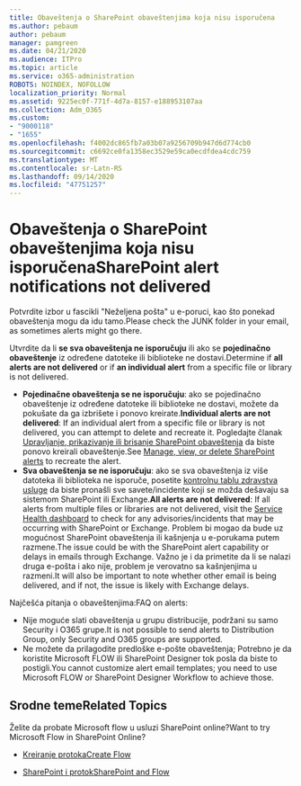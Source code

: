 ```yaml
---
title: Obaveštenja o SharePoint obaveštenjima koja nisu isporučena
ms.author: pebaum
author: pebaum
manager: pamgreen
ms.date: 04/21/2020
ms.audience: ITPro
ms.topic: article
ms.service: o365-administration
ROBOTS: NOINDEX, NOFOLLOW
localization_priority: Normal
ms.assetid: 9225ec0f-771f-4d7a-8157-e188953107aa
ms.collection: Adm_O365
ms.custom:
- "9000118"
- "1655"
ms.openlocfilehash: f4002dc865fb7a03b07a9256709b947d6d774cb0
ms.sourcegitcommit: c6692ce0fa1358ec3529e59ca0ecdfdea4cdc759
ms.translationtype: MT
ms.contentlocale: sr-Latn-RS
ms.lasthandoff: 09/14/2020
ms.locfileid: "47751257"
---
```

# <a name="sharepoint-alert-notifications-not-delivered"></a><span data-ttu-id="5d33b-102">Obaveštenja o SharePoint obaveštenjima koja nisu isporučena</span><span class="sxs-lookup"><span data-stu-id="5d33b-102">SharePoint alert notifications not delivered</span></span>

<span data-ttu-id="5d33b-103">Potvrdite izbor u fascikli "Neželjena pošta" u e-poruci, kao što ponekad obaveštenja mogu da idu tamo.</span><span class="sxs-lookup"><span data-stu-id="5d33b-103">Please check the JUNK folder in your email, as sometimes alerts might go there.</span></span>

<span data-ttu-id="5d33b-104">Utvrdite da li **se sva obaveštenja ne isporučuju** ili ako se **pojedinačno obaveštenje** iz određene datoteke ili biblioteke ne dostavi.</span><span class="sxs-lookup"><span data-stu-id="5d33b-104">Determine if **all alerts are not delivered** or if **an individual alert** from a specific file or library is not delivered.</span></span>

- <span data-ttu-id="5d33b-105">**Pojedinačne obaveštenja se ne isporučuju**: ako se pojedinačno obaveštenje iz određene datoteke ili biblioteke ne dostavi, možete da pokušate da ga izbrišete i ponovo kreirate.</span><span class="sxs-lookup"><span data-stu-id="5d33b-105">**Individual alerts are not delivered**: If an individual alert from a specific file or library is not delivered, you can attempt to delete and recreate it.</span></span> <span data-ttu-id="5d33b-106">Pogledajte članak [Upravljanje, prikazivanje ili brisanje SharePoint obaveštenja](https://support.office.com/article/manage-view-or-delete-sharepoint-alerts-99dfb19c-9a90-4a8c-aba1-aa8c8afb0de2) da biste ponovo kreirali obaveštenje.</span><span class="sxs-lookup"><span data-stu-id="5d33b-106">See [Manage, view, or delete SharePoint alerts](https://support.office.com/article/manage-view-or-delete-sharepoint-alerts-99dfb19c-9a90-4a8c-aba1-aa8c8afb0de2) to recreate the alert.</span></span>
- <span data-ttu-id="5d33b-107">**Sva obaveštenja se ne isporučuju**: ako se sva obaveštenja iz više datoteka ili biblioteka ne isporuče, posetite [kontrolnu tablu zdravstva usluge](https://admin.microsoft.com/AdminPortal/Home#/servicehealth) da biste pronašli sve savete/incidente koji se možda dešavaju sa sistemom SharePoint ili Exchange.</span><span class="sxs-lookup"><span data-stu-id="5d33b-107">**All alerts are not delivered**: If all alerts from multiple files or libraries are not delivered, visit the [Service Health dashboard](https://admin.microsoft.com/AdminPortal/Home#/servicehealth) to check for any advisories/incidents that may be occurring with SharePoint or Exchange.</span></span> <span data-ttu-id="5d33b-108">Problem bi mogao da bude uz mogućnost SharePoint obaveštenja ili kašnjenja u e-porukama putem razmene.</span><span class="sxs-lookup"><span data-stu-id="5d33b-108">The issue could be with the SharePoint alert capability or delays in emails through Exchange.</span></span> <span data-ttu-id="5d33b-109">Važno je i da primetite da li se nalazi druga e-pošta i ako nije, problem je verovatno sa kašnjenjima u razmeni.</span><span class="sxs-lookup"><span data-stu-id="5d33b-109">It will also be important to note whether other email is being delivered, and if not, the issue is likely with Exchange delays.</span></span>

<span data-ttu-id="5d33b-110">Najčešća pitanja o obaveštenjima:</span><span class="sxs-lookup"><span data-stu-id="5d33b-110">FAQ on alerts:</span></span>

- <span data-ttu-id="5d33b-111">Nije moguće slati obaveštenja u grupu distribucije, podržani su samo Security i O365 grupe.</span><span class="sxs-lookup"><span data-stu-id="5d33b-111">It is not possible to send alerts to Distribution Group, only Security and O365 groups are supported.</span></span>
- <span data-ttu-id="5d33b-112">Ne možete da prilagodite predloške e-pošte obaveštenja; Potrebno je da koristite Microsoft FLOW ili SharePoint Designer tok posla da biste to postigli.</span><span class="sxs-lookup"><span data-stu-id="5d33b-112">You cannot customize alert email templates; you need to use Microsoft FLOW or SharePoint Designer Workflow to achieve those.</span></span>

## <a name="related-topics"></a><span data-ttu-id="5d33b-113">Srodne teme</span><span class="sxs-lookup"><span data-stu-id="5d33b-113">Related Topics</span></span>

<span data-ttu-id="5d33b-114">Želite da probate Microsoft flow u usluzi SharePoint online?</span><span class="sxs-lookup"><span data-stu-id="5d33b-114">Want to try Microsoft Flow in SharePoint Online?</span></span>

- [<span data-ttu-id="5d33b-115">Kreiranje protoka</span><span class="sxs-lookup"><span data-stu-id="5d33b-115">Create Flow</span></span>](https://support.office.com/article/a9c3e03b-0654-46af-a254-20252e580d01)

- [<span data-ttu-id="5d33b-116">SharePoint i protok</span><span class="sxs-lookup"><span data-stu-id="5d33b-116">SharePoint and Flow</span></span>](https://flow.microsoft.com//blog/sharepoint-and-flow/)
